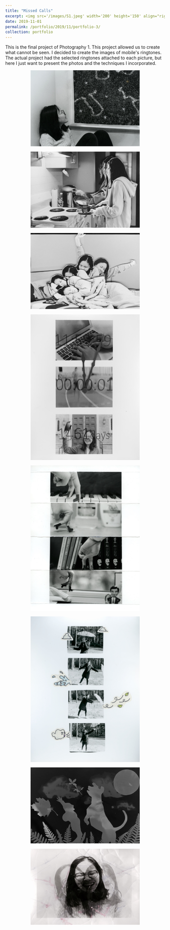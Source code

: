 ```yaml
---
title: "Missed Calls"
excerpt: <img src='/images/S1.jpeg' width='200' height='150' align="right" hspace="20"> This is the final project of Photography 1. This project allowed us to create what cannot be seen. I decided to create the images of mobile's ringtones. The actual project had the selected ringtones attached to each picture, but here I just want to present the photos and the techniques I incorporated.
date: 2019-11-01
permalink: /portfolio/2019/11/portfolio-3/
collection: portfolio
---
```


This is the final project of Photography 1. This project allowed us to create what cannot be seen. I decided to create the images of mobile's ringtones. The actual project had the selected ringtones attached to each picture, but here I just want to present the photos and the techniques I incorporated.

<p align="center">
  <img src="/images/S1.jpeg" width="345" height="240" >
</p>

<p align="center">
  <img src="/images/S2.jpeg" width="345" height="240">
</p>

<p align="center">
  <img src="/images/S3.jpeg" width="345" height="240">
</p>

<p align="center">
  <img src="/images/S4.jpeg" width="345" height="460">
</p>

<p align="center">
  <img src="/images/S7.jpeg" width="345" height="460">
</p>

<p align="center">
  <img src="/images/Scan 7.jpeg" width="345" height="460" >
</p>

<p align="center">
  <img src="/images/S9.jpeg" width="345" height="240">
</p>

<p align="center">
  <img src="/images/Scan 10.jpeg" width="345" height="240">
</p>
